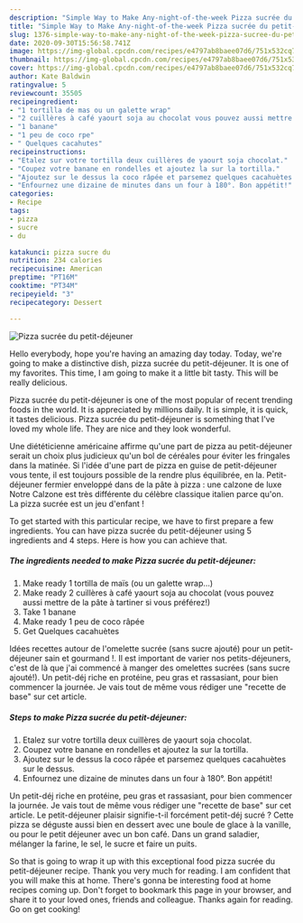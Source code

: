 ```yaml
---
description: "Simple Way to Make Any-night-of-the-week Pizza sucrée du petit-déjeuner"
title: "Simple Way to Make Any-night-of-the-week Pizza sucrée du petit-déjeuner"
slug: 1376-simple-way-to-make-any-night-of-the-week-pizza-sucree-du-petit-dejeuner
date: 2020-09-30T15:56:58.741Z
image: https://img-global.cpcdn.com/recipes/e4797ab8baee07d6/751x532cq70/pizza-sucree-du-petit-dejeuner-photo-principale-de-la-recette.jpg
thumbnail: https://img-global.cpcdn.com/recipes/e4797ab8baee07d6/751x532cq70/pizza-sucree-du-petit-dejeuner-photo-principale-de-la-recette.jpg
cover: https://img-global.cpcdn.com/recipes/e4797ab8baee07d6/751x532cq70/pizza-sucree-du-petit-dejeuner-photo-principale-de-la-recette.jpg
author: Kate Baldwin
ratingvalue: 5
reviewcount: 35505
recipeingredient:
- "1 tortilla de mas ou un galette wrap"
- "2 cuillères à café yaourt soja au chocolat vous pouvez aussi mettre de la pte  tartiner si vous prfrez"
- "1 banane"
- "1 peu de coco rpe"
- " Quelques cacahutes"
recipeinstructions:
- "Etalez sur votre tortilla deux cuillères de yaourt soja chocolat."
- "Coupez votre banane en rondelles et ajoutez la sur la tortilla."
- "Ajoutez sur le dessus la coco râpée et parsemez quelques cacahuètes sur le dessus."
- "Enfournez une dizaine de minutes dans un four à 180°. Bon appétit!"
categories:
- Recipe
tags:
- pizza
- sucre
- du

katakunci: pizza sucre du 
nutrition: 234 calories
recipecuisine: American
preptime: "PT16M"
cooktime: "PT34M"
recipeyield: "3"
recipecategory: Dessert

---
```



![Pizza sucrée du petit-déjeuner](https://img-global.cpcdn.com/recipes/e4797ab8baee07d6/751x532cq70/pizza-sucree-du-petit-dejeuner-photo-principale-de-la-recette.jpg)

Hello everybody, hope you're having an amazing day today. Today, we're going to make a distinctive dish, pizza sucrée du petit-déjeuner. It is one of my favorites. This time, I am going to make it a little bit tasty. This will be really delicious.

Pizza sucrée du petit-déjeuner is one of the most popular of recent trending foods in the world. It is appreciated by millions daily. It is simple, it is quick, it tastes delicious. Pizza sucrée du petit-déjeuner is something that I've loved my whole life. They are nice and they look wonderful.

Une diététicienne américaine affirme qu&#39;une part de pizza au petit-déjeuner serait un choix plus judicieux qu&#39;un bol de céréales pour éviter les fringales dans la matinée. Si l&#39;idée d&#39;une part de pizza en guise de petit-déjeuner vous tente, il est toujours possible de la rendre plus équilibrée, en la. Petit-déjeuner fermier enveloppé dans de la pâte à pizza : une calzone de luxe Notre Calzone est très différente du célèbre classique italien parce qu&#39;on. La pizza sucrée est un jeu d&#39;enfant !


To get started with this particular recipe, we have to first prepare a few ingredients. You can have pizza sucrée du petit-déjeuner using 5 ingredients and 4 steps. Here is how you can achieve that.

<!--inarticleads1-->

##### The ingredients needed to make Pizza sucrée du petit-déjeuner:

1. Make ready 1 tortilla de maïs (ou un galette wrap...)
1. Make ready 2 cuillères à café yaourt soja au chocolat (vous pouvez aussi mettre de la pâte à tartiner si vous préférez!)
1. Take 1 banane
1. Make ready 1 peu de coco râpée
1. Get  Quelques cacahuètes


Idées recettes autour de l&#39;omelette sucrée (sans sucre ajouté) pour un petit-déjeuner sain et gourmand !. Il est important de varier nos petits-déjeuners, c&#39;est de là que j&#39;ai commencé à manger des omelettes sucrées (sans sucre ajouté!). Un petit-déj riche en protéine, peu gras et rassasiant, pour bien commencer la journée. Je vais tout de même vous rédiger une &#34;recette de base&#34; sur cet article. 

<!--inarticleads2-->

##### Steps to make Pizza sucrée du petit-déjeuner:

1. Etalez sur votre tortilla deux cuillères de yaourt soja chocolat.
1. Coupez votre banane en rondelles et ajoutez la sur la tortilla.
1. Ajoutez sur le dessus la coco râpée et parsemez quelques cacahuètes sur le dessus.
1. Enfournez une dizaine de minutes dans un four à 180°. Bon appétit!


Un petit-déj riche en protéine, peu gras et rassasiant, pour bien commencer la journée. Je vais tout de même vous rédiger une &#34;recette de base&#34; sur cet article. Le petit-déjeuner plaisir signifie-t-il forcément petit-déj sucré ? Cette pizza se déguste aussi bien en dessert avec une boule de glace à la vanille, ou pour le petit déjeuner avec un bon café. Dans un grand saladier, mélanger la farine, le sel, le sucre et faire un puits. 

So that is going to wrap it up with this exceptional food pizza sucrée du petit-déjeuner recipe. Thank you very much for reading. I am confident that you will make this at home. There's gonna be interesting food at home recipes coming up. Don't forget to bookmark this page in your browser, and share it to your loved ones, friends and colleague. Thanks again for reading. Go on get cooking!
